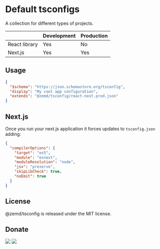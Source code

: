 # Default tsconfigs

A collection for different types of projects.

|               | Development | Production |
|---------------|-------------|------------|
| React library | Yes         | No         |
| Next.js       | Yes         | Yes        |  

## Usage

```json
{
  "$schema": "https://json.schemastore.org/tsconfig",
  "display": "My cool app configuration",
  "extends": "@zemd/tsconfig/react-next.prod.json"
}
```

## Next.js

Once you run your next.js application it forces updates to `tsconfig.json` adding:
```json
{
  "compilerOptions": {
    "target": "es5",
    "module": "esnext",
    "moduleResolution": "node",
    "jsx": "preserve",
    "skipLibCheck": true,
    "noEmit": true
  }
}
```

## License

@zemd/tsconfig is released under the MIT license.

## Donate

[![](https://img.shields.io/badge/patreon-donate-yellow.svg)](https://www.patreon.com/red_rabbit)
[![](https://img.shields.io/static/v1?label=UNITED24&message=support%20Ukraine&color=blue)](https://u24.gov.ua/)
